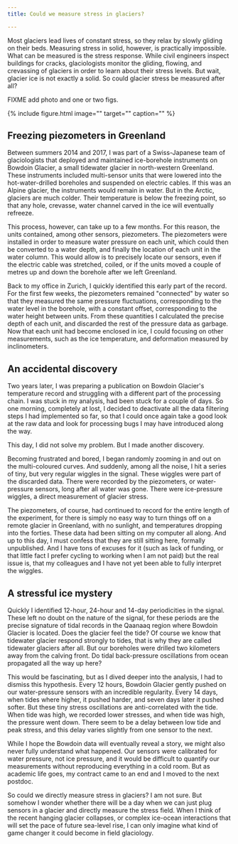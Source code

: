 ```yaml
---
title: Could we measure stress in glaciers?

---
```


Most glaciers lead lives of constant stress, so they relax by slowly gliding on
their beds. Measuring stress in solid, however, is practically impossible. What
can be measured is the stress response. While civil engineers inspect buildings
for cracks, glaciologists monitor the gliding, flowing, and crevassing of
glaciers in order to learn about their stress levels. But wait, glacier ice is
not exactly a solid. So could glacier stress be measured after all?

FIXME add photo and one or two figs.

{% include figure.html
   image=""
   target=""
   caption=""
%}

## Freezing piezometers in Greenland

Between summers 2014 and 2017, I was part of a Swiss-Japanese team of
glaciologists that deployed and maintained ice-borehole instruments on Bowdoin
Glacier, a small tidewater glacier in north-western Greenland. These
instruments included multi-sensor units that were lowered into the
hot-water-drilled boreholes and suspended on electric cables. If this was an
Alpine glacier, the instruments would remain in water. But in the Arctic,
glaciers are much colder. Their temperature is below the freezing point, so
that any hole, crevasse, water channel carved in the ice will eventually
refreeze.

This process, however, can take up to a few months. For this reason, the units
contained, among other sensors, piezometers. The piezometers were installed in
order to measure water pressure on each unit, which could then be converted to
a water depth, and finally the location of each unit in the water column. This
would allow is to precisely locate our sensors, even if the electric cable was
stretched, coiled, or if the units moved a couple of metres up and down the
borehole after we left Greenland.

Back to my office in Zurich, I quickly identified this early part of the
record. For the first few weeks, the piezometers remained "connected" by water
so that they measured the same pressure fluctuations, corresponding to the
water level in the borehole, with a constant offset, corresponding to the water
height between units. From these quantities I calculated the precise depth of
each unit, and discarded the rest of the pressure data as garbage. Now that
each unit had become enclosed in ice, I could focusing on other measurements,
such as the ice temperature, and deformation measured by inclinometers.

## An accidental discovery

Two years later, I was preparing a publication on Bowdoin Glacier's temperature
record and struggling with a different part of the processing chain. I was
stuck in my analysis, had been stuck for a couple of days. So one morning,
completely at lost, I decided to deactivate all the data filtering steps I had
implemented so far, so that I could once again take a good look at the raw data
and look for processing bugs I may have introduced along the way.

This day, I did not solve my problem. But I made another discovery.

Becoming frustrated and bored, I began randomly zooming in and out on the
multi-coloured curves. And suddenly, among all the noise, I hit a series of
tiny, but very regular wiggles in the signal. These wiggles were part of the
discarded data. There were recorded by the piezometers, or water-pressure
sensors, long after all water was gone. There were ice-pressure wiggles, a
direct measurement of glacier stress.

The piezometers, of course, had continued to record for the entire length of
the experiment, for there is simply no easy way to turn things off on a remote
glacier in Greenland, with no sunlight, and temperatures dropping into the
forties. These data had been sitting on my computer all along. And up to this
day, I must confess that they are still sitting here, formally unpublished. And
I have tons of excuses for it (such as lack of funding, or that little fact I
prefer cycling to working when I am not paid) but the real issue is, that my
colleagues and I have not yet been able to fully interpret the wiggles.

## A stressful ice mystery

Quickly I identified 12-hour, 24-hour and 14-day periodicities in the signal.
These left no doubt on the nature of the signal, for these periods are the
precise signature of tidal records in the Qaanaaq region where Bowdoin Glacier
is located. Does the glacier feel the tide? Of course we know that tidewater
glacier respond strongly to tides, that is why they are called tidewater
glaciers after all. But our boreholes were drilled two kilometers away from the
calving front. Do tidal back-pressure oscillations from ocean propagated all
the way up here?

This would be fascinating, but as I dived deeper into the analysis, I had to
dismiss this hypothesis. Every 12 hours, Bowdoin Glacier gently pushed on
our water-pressure sensors with an incredible regularity. Every 14 days, when
tides where higher, it pushed harder, and seven days later it pushed softer.
But these tiny stress oscillations are anti-correlated with the tide. When tide
was high, we recorded lower stresses, and when tide was high, the pressure went
down. There seem to be a delay between low tide and peak stress, and this delay
varies slightly from one sensor to the next.

While I hope the Bowdoin data will eventually reveal a story, we might also
never fully understand what happened. Our sensors were calibrated for water
pressure, not ice pressure, and it would be difficult to quantify our
measurements without reproducing everything in a cold room. But as academic
life goes, my contract came to an end and I moved to the next postdoc.

So could we directly measure stress in glaciers? I am not sure. But somehow I
wonder whether there will be a day when we can just plug sensors in a glacier
and directly measure the stress field. When I think of the recent hanging
glacier collapses, or complex ice-ocean interactions that will set the pace of
future sea-level rise, I can only imagine what kind of game changer it could
become in field glaciology.
